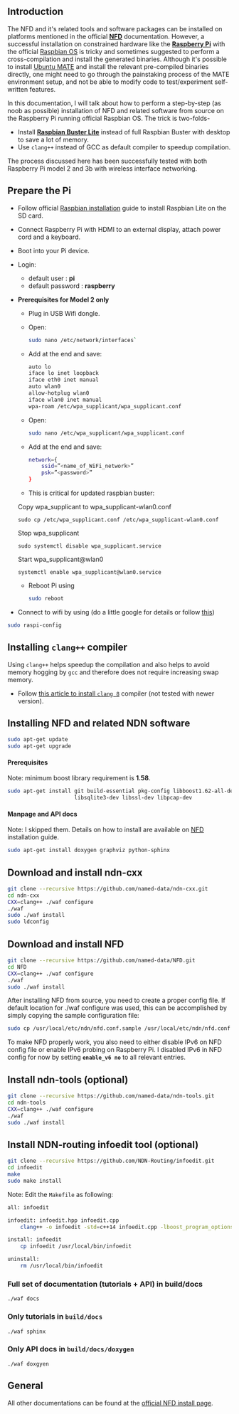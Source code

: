 ## Introduction
The NFD and it's related tools and software packages can be installed on platforms mentioned in the official **[NFD](http://named-data.net/doc/NFD/current/)** documentation. However, a successful installation on constrained hardware like the **[Raspberry Pi](https://www.raspberrypi.org/)** with the official [Raspbian OS](https://www.raspberrypi.org/downloads/raspbian/) is tricky and sometimes suggested to perform a cross-compilation and install the generated binaries. Although it's possible to install [Ubuntu MATE](https://ubuntu-mate.org/download/) and install the relevant pre-compiled binaries directly, one might need to go through the painstaking process of the MATE environment setup, and not be able to modify code to test/experiment self-written features.

In this documentation, I will talk about how to perform a step-by-step (as noob as possible) installation of NFD and related software from source on the Raspberry Pi running official Raspbian OS. The trick is two-folds-

* Install **[Raspbian Buster Lite](https://www.raspberrypi.org/downloads/raspbian/)** instead of full Raspbian Buster with desktop to save a lot of memory.
* Use `clang++` instead of GCC as default compiler to speedup compilation.

The process discussed here has been successfully tested with both Raspberry Pi model 2 and 3b with wireless interface networking.

## Prepare the Pi
* Follow official [Raspbian installation](https://www.raspberrypi.org/documentation/installation/installing-images/README.md) guide to install Raspbian Lite on the SD card.
* Connect Raspberry Pi with HDMI to an external display, attach power cord and a keyboard.
* Boot into your Pi device.
* Login:
	* default user : **pi**
	* default password : **raspberry**
* **Prerequisites for Model 2 only**
	* Plug in USB Wifi dongle.
	* Open:

		```bash
		sudo nano /etc/network/interfaces`
		```

	* Add at the end and save:

		```bash
		auto lo
		iface lo inet loopback
		iface eth0 inet manual
		auto wlan0
		allow-hotplug wlan0
		iface wlan0 inet manual
		wpa-roam /etc/wpa_supplicant/wpa_supplicant.conf
		```

	* Open:

		```bash
		sudo nano /etc/wpa_supplicant/wpa_supplicant.conf
		```

	* Add at the end and save:

		```bash
		network={
			ssid=”<name_of_WiFi_network>”
			psk=”<password>”
		}
		```
	
	* This is critical for updated raspbian buster:
	
	Copy wpa_supplicant to wpa_supplicant-wlan0.conf
	
	`sudo cp /etc/wpa_supplicant.conf /etc/wpa_supplicant-wlan0.conf`

	Stop wpa_supplicant
	
	`sudo systemctl disable wpa_supplicant.service`

	Start wpa_supplicant@wlan0
	
	`systemctl enable wpa_supplicant@wlan0.service`
	
	* Reboot Pi using

		```bash
		sudo reboot
		```

* Connect to wifi by using (do a little google for details or follow [this](https://www.raspberrypi.org/documentation/configuration/wireless/wireless-cli.md)) 
```bash
sudo raspi-config
```
## Installing `clang++` compiler
Using `clang++` helps speedup the compilation and also helps to avoid memory hogging by `gcc` and therefore does not require increasing swap memory.

* Follow [this article to install `clang 8`](https://solarianprogrammer.com/2018/04/22/raspberry-pi-raspbian-install-clang-compile-cpp-17-programs/) compiler (not tested with newer version).

## Installing NFD and related NDN software

```bash
sudo apt-get update
sudo apt-get upgrade
```

#### Prerequisites
Note: minimum boost library requirement is **1.58**.
```bash
sudo apt-get install git build-essential pkg-config libboost1.62-all-dev \
                     libsqlite3-dev libssl-dev libpcap-dev
```

#### Manpage and API docs
Note: I skipped them. Details on how to install are available on [NFD](http://named-data.net/doc/NFD/current/INSTALL.html) installation guide.
```bash
sudo apt-get install doxygen graphviz python-sphinx
```

## Download and install ndn-cxx
```bash
git clone --recursive https://github.com/named-data/ndn-cxx.git
cd ndn-cxx
CXX=clang++ ./waf configure
./waf
sudo ./waf install
sudo ldconfig
```

## Download and install NFD
```bash
git clone --recursive https://github.com/named-data/NFD.git
cd NFD
CXX=clang++ ./waf configure
./waf
sudo ./waf install
```
After installing NFD from source, you need to create a proper config file. If default location for ./waf configure was used, this can be accomplished by simply copying the sample configuration file:
```bash
sudo cp /usr/local/etc/ndn/nfd.conf.sample /usr/local/etc/ndn/nfd.conf
```
To make NFD properly work, you also need to either disable IPv6 on NFD config file or enable IPv6 probing on Raspberry Pi. I disabled IPv6 in NFD config for now by setting **`enable_v6 no`** to all relevant entries.

## Install ndn-tools (optional)
```bash
git clone --recursive https://github.com/named-data/ndn-tools.git
cd ndn-tools
CXX=clang++ ./waf configure
./waf
sudo ./waf install
```
## Install NDN-routing infoedit tool (optional)
```bash
git clone --recursive https://github.com/NDN-Routing/infoedit.git
cd infoedit
make
sudo make install
```

Note: Edit the `Makefile` as following:

```bash
all: infoedit

infoedit: infoedit.hpp infoedit.cpp
	clang++ -o infoedit -std=c++14 infoedit.cpp -lboost_program_options

install: infoedit
	cp infoedit /usr/local/bin/infoedit

uninstall:
	rm /usr/local/bin/infoedit
```

### Full set of documentation (tutorials + API) in build/docs
`./waf docs`

### Only tutorials in `build/docs`
`./waf sphinx`

### Only API docs in `build/docs/doxygen`
`./waf doxgyen`

## General
All other documentations can be found at the [official NFD install page](http://named-data.net/doc/NFD/current/).

